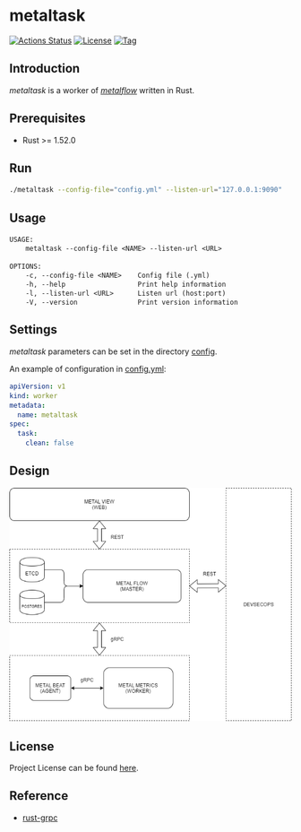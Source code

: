 # metaltask

[![Actions Status](https://github.com/devops-metalflow/metaltask/workflows/CI/badge.svg?branch=master&event=push)](https://github.com/devops-metalflow/metaltask/actions?query=workflow%3ACI)
[![License](https://img.shields.io/github/license/devops-metalflow/metaltask.svg?color=brightgreen)](https://github.com/devops-metalflow/metaltask/blob/master/LICENSE)
[![Tag](https://img.shields.io/github/tag/devops-metalflow/metaltask.svg?color=brightgreen)](https://github.com/devops-metalflow/metaltask/tags)



## Introduction

*metaltask* is a worker of *[metalflow](https://github.com/devops-metalflow/metalflow/)* written in Rust.



## Prerequisites

- Rust >= 1.52.0



## Run

```bash
./metaltask --config-file="config.yml" --listen-url="127.0.0.1:9090"
```



## Usage

```
USAGE:
    metaltask --config-file <NAME> --listen-url <URL>

OPTIONS:
    -c, --config-file <NAME>    Config file (.yml)
    -h, --help                  Print help information
    -l, --listen-url <URL>      Listen url (host:port)
    -V, --version               Print version information
```



## Settings

*metaltask* parameters can be set in the directory [config](https://github.com/devops-metalflow/metaltask/blob/master/src/config).

An example of configuration in [config.yml](https://github.com/devops-metalflow/metaltask/blob/master/src/config/config.yml):

```yaml
apiVersion: v1
kind: worker
metadata:
  name: metaltask
spec:
  task:
    clean: false
```



## Design

![design](design.png)



## License

Project License can be found [here](LICENSE).



## Reference

- [rust-grpc](https://gist.github.com/craftslab/c1b0e5c7f670d6f42a3623d04fddf8c1)
